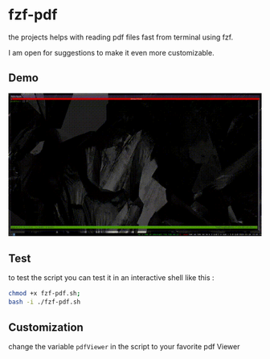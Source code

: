 # fzf-pdf

the projects helps with reading pdf files fast from terminal using fzf. 

I am open for suggestions to make it even more customizable. 

## Demo
![demo](.resources/demo_fzf_pdf.gif)

## Test 
to test the script you can test it in an interactive shell like this : 
```bash
chmod +x fzf-pdf.sh;
bash -i ./fzf-pdf.sh
``` 
## Customization
change the variable `pdfViewer` in the script to your favorite pdf Viewer



